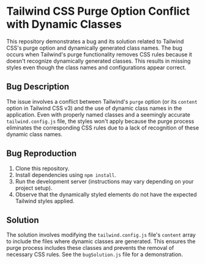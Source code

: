 # Tailwind CSS Purge Option Conflict with Dynamic Classes

This repository demonstrates a bug and its solution related to Tailwind CSS's purge option and dynamically generated class names. The bug occurs when Tailwind's purge functionality removes CSS rules because it doesn't recognize dynamically generated classes. This results in missing styles even though the class names and configurations appear correct.

## Bug Description

The issue involves a conflict between Tailwind's `purge` option (or its `content` option in Tailwind CSS v3) and the use of dynamic class names in the application. Even with properly named classes and a seemingly accurate `tailwind.config.js` file, the styles won't apply because the purge process eliminates the corresponding CSS rules due to a lack of recognition of these dynamic class names.

## Bug Reproduction

1. Clone this repository.
2. Install dependencies using `npm install`.
3. Run the development server (instructions may vary depending on your project setup).
4. Observe that the dynamically styled elements do not have the expected Tailwind styles applied.

## Solution

The solution involves modifying the `tailwind.config.js` file's `content` array to include the files where dynamic classes are generated. This ensures the purge process includes these classes and prevents the removal of necessary CSS rules.  See the `bugSolution.js` file for a demonstration.
